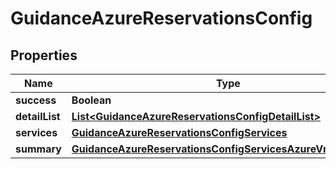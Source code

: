 

# GuidanceAzureReservationsConfig

## Properties

Name | Type | Description | Notes
------------ | ------------- | ------------- | -------------
**success** | **Boolean** |  |  [optional]
**detailList** | [**List&lt;GuidanceAzureReservationsConfigDetailList&gt;**](GuidanceAzureReservationsConfigDetailList.md) |  |  [optional]
**services** | [**GuidanceAzureReservationsConfigServices**](GuidanceAzureReservationsConfigServices.md) |  |  [optional]
**summary** | [**GuidanceAzureReservationsConfigServicesAzureVmsSummary**](GuidanceAzureReservationsConfigServicesAzureVmsSummary.md) |  |  [optional]



